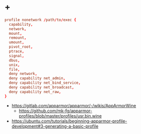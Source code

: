 # +

```conf
profile nonetwork /path/to/exec {
  capability,
  network,
  mount,
  remount,
  umount,
  pivot_root,
  ptrace,
  signal,
  dbus,
  unix,
  file,
  deny network,
  deny capability net_admin,
  deny capability net_bind_service,
  deny capability net_broadcast,
  deny capability net_raw,
}
```

- https://gitlab.com/apparmor/apparmor/-/wikis/AppArmorWine
    - https://github.com/mk-fg/apparmor-profiles/blob/master/profiles/usr.bin.wine
- https://ubuntu.com/tutorials/beginning-apparmor-profile-development#3-generating-a-basic-profile
